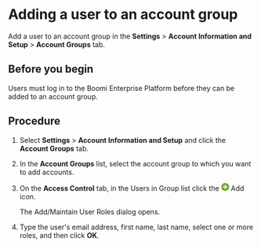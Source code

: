 # Adding a user to an account group

<head>
  <meta name="guidename" content="Platform"/>
  <meta name="context" content="GUID-fe7298fb-e50a-40cf-96ec-9f5ad87b551a"/>
</head>

Add a user to an account group in the **Settings** \> **Account Information and Setup** \> **Account Groups** tab.

## Before you begin

Users must log in to the Boomi Enterprise Platform before they can be added to an account group.

## Procedure

1. Select **Settings** \> **Account Information and Setup** and click the **Account Groups** tab.

2. In the **Account Groups** list, select the account group to which you want to add accounts.

3. On the **Access Control** tab, in the Users in Group list click the ![Plus or Add icon](Images/main-ic-plus-sign-white-in-green-circle-16_4dc8c5f3-e893-4aef-ade2-0b7afe9476c1.jpg) Add icon.

    The Add/Maintain User Roles dialog opens.

4. Type the user's email address, first name, last name, select one or more roles, and then click **OK**.

